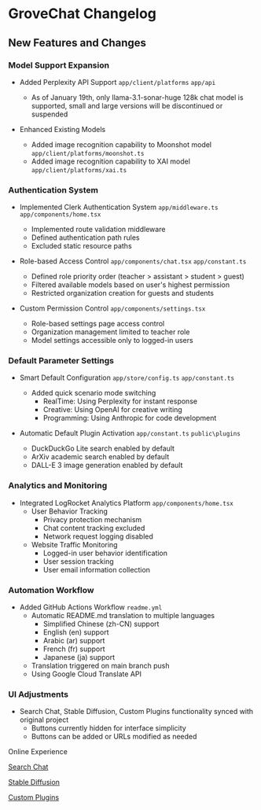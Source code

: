 # GroveChat Changelog

## New Features and Changes

### Model Support Expansion
- Added Perplexity API Support `app/client/platforms` `app/api`
  - As of January 19th, only llama-3.1-sonar-huge 128k chat model is supported, small and large versions will be discontinued or suspended

- Enhanced Existing Models
  - Added image recognition capability to Moonshot model `app/client/platforms/moonshot.ts`
  - Added image recognition capability to XAI model `app/client/platforms/xai.ts`

### Authentication System
- Implemented Clerk Authentication System `app/middleware.ts` `app/components/home.tsx`
  - Implemented route validation middleware
  - Defined authentication path rules
  - Excluded static resource paths

- Role-based Access Control `app/components/chat.tsx` `app/constant.ts`
  - Defined role priority order (teacher > assistant > student > guest)
  - Filtered available models based on user's highest permission
  - Restricted organization creation for guests and students

- Custom Permission Control `app/components/settings.tsx`
  - Role-based settings page access control
  - Organization management limited to teacher role
  - Model settings accessible only to logged-in users

### Default Parameter Settings
- Smart Default Configuration `app/store/config.ts` `app/constant.ts`
  - Added quick scenario mode switching
    - RealTime: Using Perplexity for instant response
    - Creative: Using OpenAI for creative writing
    - Programming: Using Anthropic for code development

- Automatic Default Plugin Activation `app/constant.ts` `public\plugins`
  - DuckDuckGo Lite search enabled by default
  - ArXiv academic search enabled by default
  - DALL-E 3 image generation enabled by default

### Analytics and Monitoring
- Integrated LogRocket Analytics Platform `app/components/home.tsx`
  - User Behavior Tracking
    - Privacy protection mechanism
    - Chat content tracking excluded
    - Network request logging disabled
  - Website Traffic Monitoring
    - Logged-in user behavior identification
    - User session tracking
    - User email information collection

### Automation Workflow
- Added GitHub Actions Workflow `readme.yml`
  - Automatic README.md translation to multiple languages
    - Simplified Chinese (zh-CN) support
    - English (en) support
    - Arabic (ar) support
    - French (fr) support
    - Japanese (ja) support
  - Translation triggered on main branch push
  - Using Google Cloud Translate API

### UI Adjustments
- Search Chat, Stable Diffusion, Custom Plugins functionality synced with original project
  - Buttons currently hidden for interface simplicity
  - Buttons can be added or URLs modified as needed

Online Experience

[ Search Chat ](https://grove-chat.vercel.app/#/search-chat)

[ Stable Diffusion ](https://grove-chat.vercel.app/#/sd)

[ Custom Plugins ](https://grove-chat.vercel.app/#/plugins)
